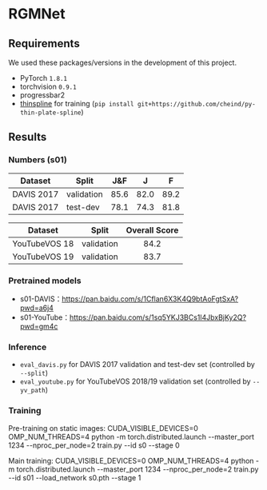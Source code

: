 # RGMNet
## Requirements

We used these packages/versions in the development of this project. 
- PyTorch `1.8.1`
- torchvision `0.9.1`
- progressbar2
- [thinspline](https://github.com/cheind/py-thin-plate-spline) for training (`pip install git+https://github.com/cheind/py-thin-plate-spline`)


## Results
### Numbers (s01)

| Dataset | Split |  J&F | J | F |
| --- | --- | :--:|:--:|:---:|
| DAVIS 2017 | validation | 85.6 | 82.0 | 89.2 |
| DAVIS 2017 | test-dev | 78.1 | 74.3 | 81.8 |

| Dataset | Split | Overall Score |
| --- | --- | :--:|
| YouTubeVOS 18 | validation | 84.2 |
| YouTubeVOS 19 | validation | 83.7 |

### Pretrained models
- s01-DAVIS：https://pan.baidu.com/s/1Cflan6X3K4Q9btAoFgtSxA?pwd=a6j4 
- s01-YouTube：https://pan.baidu.com/s/1sq5YKJ3BCs1l4JbxBjKy2Q?pwd=gm4c 


### Inference
- `eval_davis.py` for DAVIS 2017 validation and test-dev set (controlled by `--split`)
- `eval_youtube.py` for YouTubeVOS 2018/19 validation set (controlled by `--yv_path`)

### Training

Pre-training on static images: CUDA_VISIBLE_DEVICES=0 OMP_NUM_THREADS=4 python -m torch.distributed.launch --master_port 1234 --nproc_per_node=2 train.py --id s0 --stage 0

Main training: CUDA_VISIBLE_DEVICES=0 OMP_NUM_THREADS=4 python -m torch.distributed.launch --master_port 1234 --nproc_per_node=2 train.py --id s01 --load_network s0.pth  --stage 1


